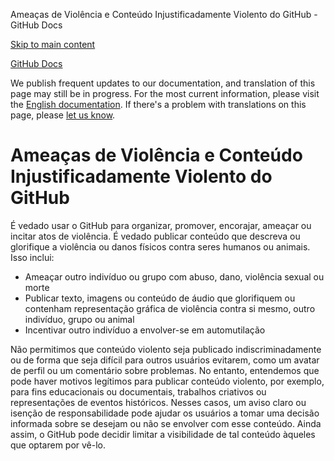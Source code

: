 Ameaças de Violência e Conteúdo Injustificadamente Violento do GitHub - GitHub Docs

[Skip to main content](#main-content)

[](/pt)[GitHub Docs](/pt)

We publish frequent updates to our documentation, and translation of this page may still be in progress. For the most current information, please visit the [English documentation](/en). If there's a problem with translations on this page, please [let us know](https://github.com/contact?form[subject]=translation%20issue%20on%20docs.github.com&form[comments]=).

Ameaças de Violência e Conteúdo Injustificadamente Violento do GitHub
==========

É vedado usar o GitHub para organizar, promover, encorajar, ameaçar ou incitar atos de violência. É vedado publicar conteúdo que descreva ou glorifique a violência ou danos físicos contra seres humanos ou animais. Isso inclui:

* Ameaçar outro indivíduo ou grupo com abuso, dano, violência sexual ou morte
* Publicar texto, imagens ou conteúdo de áudio que glorifiquem ou contenham representação gráfica de violência contra si mesmo, outro indivíduo, grupo ou animal
* Incentivar outro indivíduo a envolver-se em automutilação

Não permitimos que conteúdo violento seja publicado indiscriminadamente ou de forma que seja difícil para outros usuários evitarem, como um avatar de perfil ou um comentário sobre problemas. No entanto, entendemos que pode haver motivos legítimos para publicar conteúdo violento, por exemplo, para fins educacionais ou documentais, trabalhos criativos ou representações de eventos históricos. Nesses casos, um aviso claro ou isenção de responsabilidade pode ajudar os usuários a tomar uma decisão informada sobre se desejam ou não se envolver com esse conteúdo. Ainda assim, o GitHub pode decidir limitar a visibilidade de tal conteúdo àqueles que optarem por vê-lo.
